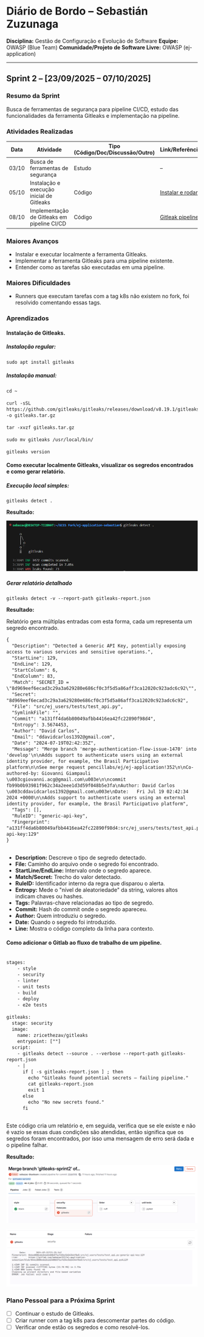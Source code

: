 # Diário de Bordo – Sebastián Zuzunaga

**Disciplina:** Gestão de Configuração e Evolução de Software
**Equipe:** OWASP (Blue Team)
**Comunidade/Projeto de Software Livre:** OWASP (ej-application)

---

## Sprint 2 – [23/09/2025 – 07/10/2025]

### Resumo da Sprint

Busca de ferramentas de segurança para pipeline CI/CD, estudo das funcionalidades da ferramenta Gitleaks e implementação na pipeline.

### Atividades Realizadas

| Data  | Atividade                                   | Tipo (Código/Doc/Discussão/Outro) | Link/Referência | Status    |
| ----- | ------------------------------------------- | --------------------------------- | --------------- | --------- |
| 03/10 | Busca de ferramentas de segurança            | Estudo                            | –               | Concluído |
| 05/10 | Instalação e execução inicial de Gitleaks | Código                            | [Instalar e rodar](https://devsecopsschool.com/blog/gitleaks-a-comprehensive-devsecops-tutorial/)   | Concluído |
| 08/10 | Implementação de Gitleaks em pipeline CI/CD      | Código                         | [Gitleak pipeline](https://dev.to/sirlawdin/secret-scanning-in-ci-pipelines-using-gitleaks-and-pre-commit-hook-1e3f)   | Concluído |

### Maiores Avanços

* Instalar e executar localmente a ferramenta Gitleaks.
* Implementar a ferramenta Gitleaks para uma pipeline existente.
* Entender como as tarefas são executadas em uma pipeline.

### Maiores Dificuldades

* Runners que executam tarefas com a tag k8s não existem no fork, foi resolvido comentando essas tags.

### Aprendizados

#### Instalação de Gitleaks.

##### Instalação regular:

```
sudo apt install gitleaks

```

##### Instalação manual:

```
cd ~

curl -sSL https://github.com/gitleaks/gitleaks/releases/download/v8.19.1/gitleaks_8.19.1_linux_x64.tar.gz -o gitleaks.tar.gz

tar -xvzf gitleaks.tar.gz

sudo mv gitleaks /usr/local/bin/

gitleaks version

```
#### Como executar localmente Gitleaks, visualizar os segredos encontrados e como gerar relatório.

##### Execução local simples:

```
gitleaks detect .

```

**Resultado:**

![gitleak detect](../../imgs/gitleaks-detect.PNG)

##### Gerar relatório detalhado

```
gitleaks detect -v --report-path gitleaks-report.json

```

**Resultado:**

Relatório gera múltiplas entradas com esta forma, cada um representa um segredo encontrado.

```
{
  "Description": "Detected a Generic API Key, potentially exposing access to various services and sensitive operations.",
  "StartLine": 129,
  "EndLine": 129,
  "StartColumn": 6,
  "EndColumn": 83,
  "Match": "SECRET_ID = \"8d969eef6ecad3c29a3a629280e686cf0c3f5d5a86aff3ca12020c923adc6c92\"",
  "Secret": "8d969eef6ecad3c29a3a629280e686cf0c3f5d5a86aff3ca12020c923adc6c92",
  "File": "src/ej_users/tests/test_api.py",
  "SymlinkFile": "",
  "Commit": "a131ff4da6b80049afbb4416ea42fc22890f98d4",
  "Entropy": 3.5674453,
  "Author": "David Carlos",
  "Email": "ddavidcarlos1392@gmail.com",
  "Date": "2024-07-19T02:42:35Z",
  "Message": "Merge branch 'merge-authentication-flow-issue-1470' into 'develop'\n\nAdds support to authenticate users using an external identity provider, for example, the Brasil Participativo platform\n\nSee merge request pencillabs/ej/ej-application!352\n\nCo-authored-by: Giovanni Giampauli \u003cgiovanni.acg@gmail.com\u003e\n\ncommit fb99b0b93981f962c34a2eee1d3d59f048b5e3fa\nAuthor: David Carlos \u003cddavidcarlos1392@gmail.com\u003e\nDate:   Fri Jul 19 02:42:34 2024 +0000\n\nAdds support to authenticate users using an external identity provider, for example, the Brasil Participativo platform",
  "Tags": [],
  "RuleID": "generic-api-key",
  "Fingerprint": "a131ff4da6b80049afbb4416ea42fc22890f98d4:src/ej_users/tests/test_api.py:generic-api-key:129"
}


```

- **Description:** Descreve o tipo de segredo detectado.
- **File:** Caminho do arquivo onde o segredo foi encontrado.
- **StartLine/EndLine:** Intervalo onde o segredo aparece.
- **Match/Secret:** Trecho do valor detectado.
- **RuleID:** Identificador interno da regra que disparou o alerta.
- **Entropy:** Mede o "nível de aleatoriedade" da string, valores altos indicam chaves ou hashes.
- **Tags:** Palavras-chave relacionadas ao tipo de segredo.
- **Commit:** Hash do commit onde o segredo apareceu.
- **Author:** Quem introduziu o segredo.
- **Date:** Quando o segredo foi introduzido.
- **Line:** Mostra o código completo da linha para contexto.

#### Como adicionar o Gitlab ao fluxo de trabalho de um pipeline.

```

stages:
    - style
    - security
    - linter
    - unit tests
    - build
    - deploy
    - e2e tests

gitleaks:
  stage: security
  image:
    name: zricethezav/gitleaks
    entrypoint: [""]
  script: 
    - gitleaks detect --source . --verbose --report-path gitleaks-report.json
    - |
      if [ -s gitleaks-report.json ] ; then
        echo "Gitleaks found potential secrets — failing pipeline."
        cat gitleaks-report.json
        exit 1
      else
        echo "No new secrets found."
      fi


```

Este código cria um relatório e, em seguida, verifica que se ele existe e não é vazio se essas duas condições são atendidas, então significa que os segredos foram encontrados, por isso uma mensagem de erro será dada e o pipeline falhar.

**Resultado:**

![gitleak pipeline](../../imgs/gitleaks-pipeline.PNG)

![gitleak job](../../imgs/gitleaks-job.PNG)

### Plano Pessoal para a Próxima Sprint

* [ ] Continuar o estudo de Gitleaks.
* [ ] Criar runner com a tag k8s para descomentar partes do código.
* [ ] Verificar onde estão os segredos e como resolvê-los.